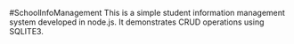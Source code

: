 #SchoolInfoManagement
This is a simple student information management system developed in node.js. It demonstrates CRUD operations using SQLITE3.